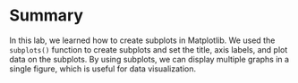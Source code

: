 # Summary

In this lab, we learned how to create subplots in Matplotlib. We used the `subplots()` function to create subplots and set the title, axis labels, and plot data on the subplots. By using subplots, we can display multiple graphs in a single figure, which is useful for data visualization.
